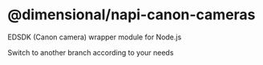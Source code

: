 # @dimensional/napi-canon-cameras

EDSDK (Canon camera) wrapper module for Node.js

Switch to another branch according to your needs

